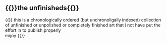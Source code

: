 ## {{<monospace>}}the unfinisheds{{</monospace>}}
{{<monospace>}}
    this is a chronologically ordered (but unchronoligally indexed) collection of unfinished or unpolished or completely finished art that i not have put the effort in to publish properly<br>
    enjoy
{{</monospace>}}
<br>